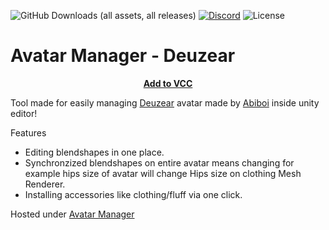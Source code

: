 ![GitHub Downloads (all assets, all releases)](https://img.shields.io/github/downloads/Killers0992/AvatarManager-Deuzear/total?label=Downloads&labelColor=2e343e&color=00FFFF&style=for-the-badge)
[![Discord](https://img.shields.io/discord/1216429195232673964?label=Discord&labelColor=2e343e&color=00FFFF&style=for-the-badge)](https://discord.gg/czQCAsDMHa)
![License](https://img.shields.io/github/license/Ileriayo/markdown-badges?style=for-the-badge&labelColor=2e343e&color=00FFFF&)
# Avatar Manager - Deuzear

<p align="center">
<b><a href="https://killers0992.github.io/avatarmanager-listing">Add to VCC</a></b>
</p>


Tool made for easily managing [Deuzear](https://abiboi.gumroad.com/l/Deuzear) avatar made by [Abiboi](https://abiboi.gumroad.com/) inside unity editor!

Features
 - Editing blendshapes in one place. 
 - Synchronzized blendshapes on entire avatar means changing for example hips size of avatar will change Hips size on clothing Mesh Renderer.
 - Installing accessories like clothing/fluff via one click.

Hosted under [Avatar Manager](https://github.com/Killers0992/AvatarManager)
